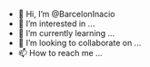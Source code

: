 - 👋 Hi, I’m @BarcelonInacio
- 👀 I’m interested in ...
- 🌱 I’m currently learning ...
- 💞️ I’m looking to collaborate on ...
- 📫 How to reach me ...

<!---
BarcelonInacio/BarcelonInacio is a ✨ special ✨ repository because its `README.md` (this file) appears on your GitHub profile.
You can click the Preview link to take a look at your changes.
--->
